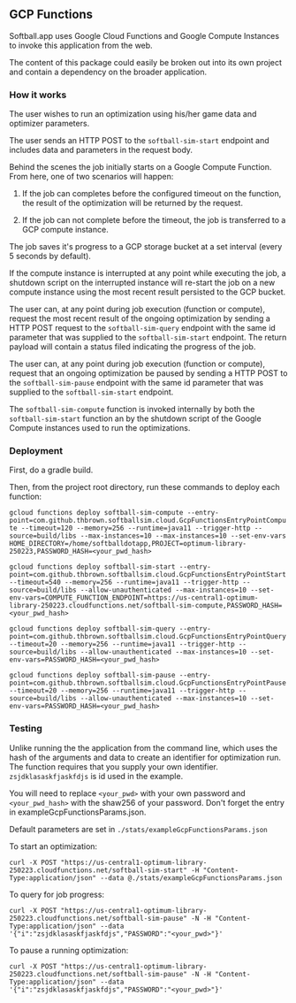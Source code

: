 ## GCP Functions

Softball.app uses Google Cloud Functions and Google Compute Instances to invoke this application from the web.

The content of this package could easily be broken out into its own project and contain a dependency on the broader application.

### How it works

The user wishes to run an optimization using his/her game data and optimizer parameters.

The user sends an HTTP POST to the `softball-sim-start` endpoint and includes data and parameters in the request body.

Behind the scenes the job initially starts on a Google Compute Function. From here, one of two scenarios will happen:

1. If the job can completes before the configured timeout on the function, the result of the optimization will be returned by the request.

2. If the job can not complete before the timeout, the job is transferred to a GCP compute instance.

The job saves it's progress to a GCP storage bucket at a set interval (every 5 seconds by default).

If the compute instance is interrupted at any point while executing the job, a shutdown script on the interrupted instance will re-start the job on a new compute instance using the most recent result persisted to the GCP bucket.

The user can, at any point during job execution (function or compute), request the most recent result of the ongoing optimization by sending a HTTP POST request to the `softball-sim-query` endpoint with the same id parameter that was supplied to the `softball-sim-start` endpoint. The return payload will contain a status filed indicating the progress of the job.

The user can, at any point during job execution (function or compute), request that an ongoing optimization be paused by sending a HTTP POST to the `softball-sim-pause` endpoint with the same id parameter that was supplied to the `softball-sim-start` endpoint.

The `softball-sim-compute` function is invoked internally by both the `softball-sim-start` function an by the shutdown script of the Google Compute instances used to run the optimizations.

### Deployment

First, do a gradle build.

Then, from the project root directory, run these commands to deploy each function:

`gcloud functions deploy softball-sim-compute --entry-point=com.github.thbrown.softballsim.cloud.GcpFunctionsEntryPointCompute --timeout=120 --memory=256 --runtime=java11 --trigger-http --source=build/libs --max-instances=10 --max-instances=10 --set-env-vars HOME_DIRECTORY=/home/softballdotapp,PROJECT=optimum-library-250223,PASSWORD_HASH=<your_pwd_hash>`

`gcloud functions deploy softball-sim-start --entry-point=com.github.thbrown.softballsim.cloud.GcpFunctionsEntryPointStart --timeout=540 --memory=256 --runtime=java11 --trigger-http --source=build/libs --allow-unauthenticated --max-instances=10 --set-env-vars=COMPUTE_FUNCTION_ENDPOINT=https://us-central1-optimum-library-250223.cloudfunctions.net/softball-sim-compute,PASSWORD_HASH=<your_pwd_hash>`

`gcloud functions deploy softball-sim-query --entry-point=com.github.thbrown.softballsim.cloud.GcpFunctionsEntryPointQuery --timeout=20 --memory=256 --runtime=java11 --trigger-http --source=build/libs --allow-unauthenticated --max-instances=10 --set-env-vars=PASSWORD_HASH=<your_pwd_hash>`

`gcloud functions deploy softball-sim-pause --entry-point=com.github.thbrown.softballsim.cloud.GcpFunctionsEntryPointPause --timeout=20 --memory=256 --runtime=java11 --trigger-http --source=build/libs --allow-unauthenticated --max-instances=10 --set-env-vars=PASSWORD_HASH=<your_pwd_hash>`

### Testing

Unlike running the the application from the command line, which uses the hash of the arguments and data to create an identifier for optimization run. The function requires that you supply your own identifier. `zsjdklasaskfjaskfdjs` is id used in the example.

You will need to replace `<your_pwd>` with your own password and `<your_pwd_hash>` with the shaw256 of your password. Don't forget the entry in exampleGcpFunctionsParams.json.

Default parameters are set in `./stats/exampleGcpFunctionsParams.json`

To start an optimization:

`curl -X POST "https://us-central1-optimum-library-250223.cloudfunctions.net/softball-sim-start" -H "Content-Type:application/json" --data @./stats/exampleGcpFunctionsParams.json`

To query for job progress:

`curl -X POST "https://us-central1-optimum-library-250223.cloudfunctions.net/softball-sim-pause" -N -H "Content-Type:application/json" --data '{"i":"zsjdklasaskfjaskfdjs","PASSWORD":"<your_pwd>"}'`

To pause a running optimization:

`curl -X POST "https://us-central1-optimum-library-250223.cloudfunctions.net/softball-sim-pause" -N -H "Content-Type:application/json" --data '{"i":"zsjdklasaskfjaskfdjs","PASSWORD":"<your_pwd>"}'`
